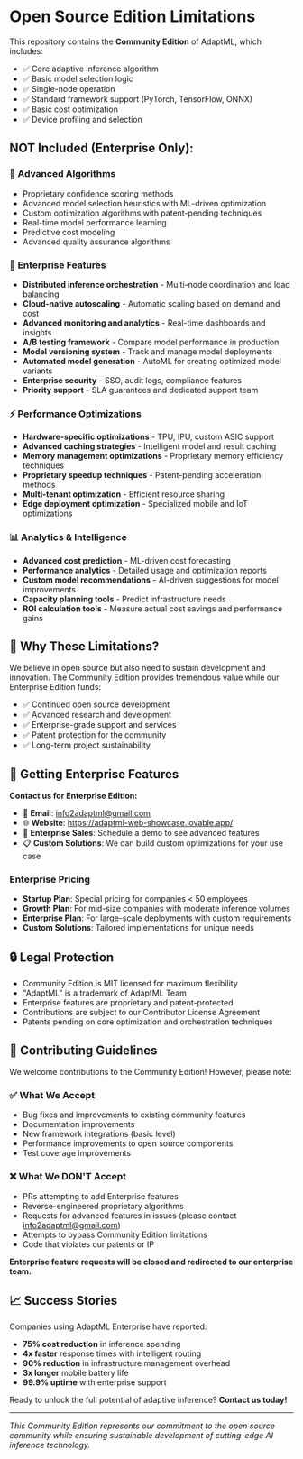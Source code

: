 # Open Source Edition Limitations

This repository contains the **Community Edition** of AdaptML, which includes:
- ✅ Core adaptive inference algorithm
- ✅ Basic model selection logic  
- ✅ Single-node operation
- ✅ Standard framework support (PyTorch, TensorFlow, ONNX)
- ✅ Basic cost optimization
- ✅ Device profiling and selection

## NOT Included (Enterprise Only):

### 🚀 Advanced Algorithms
- Proprietary confidence scoring methods
- Advanced model selection heuristics with ML-driven optimization
- Custom optimization algorithms with patent-pending techniques
- Real-time model performance learning
- Predictive cost modeling
- Advanced quality assurance algorithms

### 🏢 Enterprise Features
- **Distributed inference orchestration** - Multi-node coordination and load balancing
- **Cloud-native autoscaling** - Automatic scaling based on demand and cost
- **Advanced monitoring and analytics** - Real-time dashboards and insights
- **A/B testing framework** - Compare model performance in production
- **Model versioning system** - Track and manage model deployments
- **Automated model generation** - AutoML for creating optimized model variants
- **Enterprise security** - SSO, audit logs, compliance features
- **Priority support** - SLA guarantees and dedicated support team

### ⚡ Performance Optimizations
- **Hardware-specific optimizations** - TPU, IPU, custom ASIC support
- **Advanced caching strategies** - Intelligent model and result caching
- **Memory management optimizations** - Proprietary memory efficiency techniques
- **Proprietary speedup techniques** - Patent-pending acceleration methods
- **Multi-tenant optimization** - Efficient resource sharing
- **Edge deployment optimization** - Specialized mobile and IoT optimizations

### 📊 Analytics & Intelligence
- **Advanced cost prediction** - ML-driven cost forecasting
- **Performance analytics** - Detailed usage and optimization reports
- **Custom model recommendations** - AI-driven suggestions for model improvements
- **Capacity planning tools** - Predict infrastructure needs
- **ROI calculation tools** - Measure actual cost savings and performance gains

## 🎯 Why These Limitations?

We believe in open source but also need to sustain development and innovation. The Community Edition provides tremendous value while our Enterprise Edition funds:

- ✅ Continued open source development
- ✅ Advanced research and development
- ✅ Enterprise-grade support and services
- ✅ Patent protection for the community
- ✅ Long-term project sustainability

## 💼 Getting Enterprise Features

**Contact us for Enterprise Edition:**
- 📧 **Email**: info2adaptml@gmail.com
- 🌐 **Website**: https://adaptml-web-showcase.lovable.app/
- 💬 **Enterprise Sales**: Schedule a demo to see advanced features
- 📋 **Custom Solutions**: We can build custom optimizations for your use case

### Enterprise Pricing
- **Startup Plan**: Special pricing for companies < 50 employees
- **Growth Plan**: For mid-size companies with moderate inference volumes
- **Enterprise Plan**: For large-scale deployments with custom requirements
- **Custom Solutions**: Tailored implementations for unique needs

## 🔒 Legal Protection

- Community Edition is MIT licensed for maximum flexibility
- "AdaptML" is a trademark of AdaptML Team
- Enterprise features are proprietary and patent-protected
- Contributions are subject to our Contributor License Agreement
- Patents pending on core optimization and orchestration techniques

## 🤝 Contributing Guidelines

We welcome contributions to the Community Edition! However, please note:

### ✅ What We Accept
- Bug fixes and improvements to existing community features
- Documentation improvements
- New framework integrations (basic level)
- Performance improvements to open source components
- Test coverage improvements

### ❌ What We DON'T Accept
- PRs attempting to add Enterprise features
- Reverse-engineered proprietary algorithms
- Requests for advanced features in issues (please contact info2adaptml@gmail.com)
- Attempts to bypass Community Edition limitations
- Code that violates our patents or IP

**Enterprise feature requests will be closed and redirected to our enterprise team.**

## 📈 Success Stories

Companies using AdaptML Enterprise have reported:
- **75% cost reduction** in inference spending
- **4x faster** response times with intelligent routing
- **90% reduction** in infrastructure management overhead
- **3x longer** mobile battery life
- **99.9% uptime** with enterprise support

Ready to unlock the full potential of adaptive inference? **Contact us today!**

---

*This Community Edition represents our commitment to the open source community while ensuring sustainable development of cutting-edge AI inference technology.*
